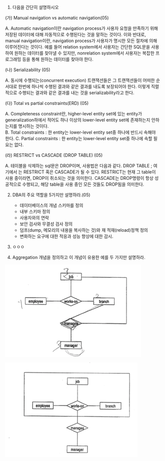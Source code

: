 1.	다음을 간단히 설명하시오


(가)	Manual navigation vs automatic navigation(05)

A.	Automatic navigation이란 navigation process가 사용자 요청을 만족하기 위해 저장된 데이터에 대해 자동적으로 수행된다는 것을 말하는 것이다. 이와 반대로, manual navigation이란, navigation process가 사용자가 명시한 모든 절차에 의해 이루어진다는 것이다. 예를 들어 relation system에서 사용자는 간단한 SQL문을 사용하여 원하는 데이터를 찾아낼 수 있지만, nonrelation system에서 사용자는 복잡한 프로그래밍 등을 통해 원하는 데이터를 찾아야 한다.

(나)	Serializability (05)
    
A.	동시에 수행되는(concurrent execution) 트랜잭션들은 그 트랜잭션들이 어떠한 순서대로 한번에 하나씩 수행된 결과와 같은 결과를 내도록 보장되어야 한다. 이렇게 직렬적으로 수행되는 결과와 같은 결과를 내는 것을 serializability라고 한다.

(다)	Total vs partial constraints(ERD) (05)
    
A.	Completeness constraint란, higher-level entity set에 있는 entity가 generalization하에서 적어도 하나 이상의 lower-level entity set에 존재하는지 안하는지를 명시하는 것이다.\
B.	Total constraints : 한 entity는 lower-level entity set중 하나에 반드시 속해야 한다.
C.	Partial constraints : 한 entity는 lower-level entity set중 하나에 속할 필요는 없다.

(라)	RESTRICT vs CASCADE (DROP TABLE) (05)
    
A.	테이블을 삭제하는 sql문은 DROP이며, 사용법은 다음과 같다.
    DROP TABLE <base table name> <behavior>;
    여기에서 <behavior>는 RESTRICT 혹은 CASCADE가 될 수 있다.
    RESTRICT는 현재 그 table이 사용 중이라면, DROP이 취소되는 것을 의미한다.
    CASCADE는 DROP명령이 항상 성공적으로 수행되고, 해당 table을 사용 중인 모든 것들도 DROP됨을 의미한다.


2.	DBA의 주요 역할을 5가지만 설명하라.(05)

    - 데이터베이스의 개념 스키마를 정의
    - 내부 스키마 정의
    - 사용자와의 연락
    - 보안 검사와 무결성 검사 정의
    - 덤프(dump, 메모리의 내용을 복사하는 것)와 재 적재(reload)정책 정의
    - 변화하는 요구에 대한 적응과 성능 향상에 대한 감시.





3.	ㅇㅇㅇ


4.	Aggregation 개념을 정의하고 이 개념이 유용한 예를 두 가지만 설명하라.


![figure1](img/db/dbjokbo2005_no4_1.png)


![figure2](./img/db/dbjokbo2005_no4_2.png)



